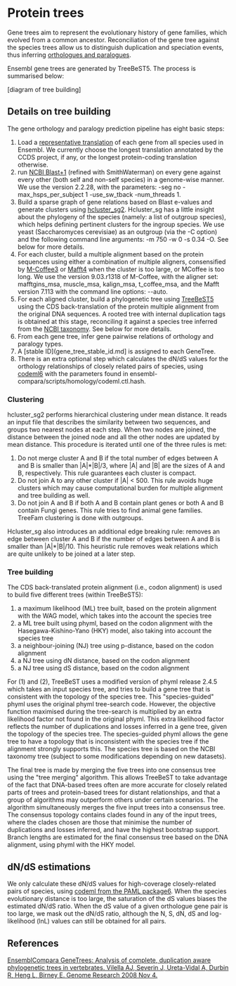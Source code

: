 # Protein trees

Gene trees aim to represent the evolutionary history of gene families, which evolved from a common ancestor. Reconciliation of the gene tree against the species trees allow us to distinguish duplication and speciation events, thus inferring [orthologues and paralogues](homology_types.md). 

Ensembl gene trees are generated by TreeBeST5. The process is summarised below:

[diagram of tree building]

## Details on tree building

The gene orthology and paralogy prediction pipeline has eight basic steps:

1. Load a [representative translation](http://www.ensembl.org/Help/Glossary?id=346) of each gene from all species used in Ensembl. We currently choose the longest translation annotated by the CCDS project, if any, or the longest protein-coding translation otherwise.
2. run [NCBI Blast+1](http://europepmc.org/abstract/MED/20003500) (refined with SmithWaterman) on every gene against every other (both self and non-self species) in a genome-wise manner. We use the version 2.2.28, with the parameters: -seg no -max_hsps_per_subject 1 -use_sw_tback -num_threads 1.
3. Build a sparse graph of gene relations based on Blast e-values and generate clusters using [hcluster_sg2](https://sourceforge.net/p/treesoft/code/HEAD/tree/). Hcluster_sg has a little insight about the phylogeny of the species (namely: a list of outgroup species), which helps defining pertinent clusters for the ingroup species. We use yeast (Saccharomyces cerevisiae) as an outgroup (via the -C option) and the following command line arguments: -m 750 -w 0 -s 0.34 -O. See below for more details.
4. For each cluster, build a multiple alignment based on the protein sequences using either a combination of multiple aligners, consensified by [M-Coffee3](http://www.tcoffee.org/Projects/mcoffee/) or [Mafft4](http://mafft.cbrc.jp/alignment/software/) when the cluster is too large, or MCoffee is too long. We use the version 9.03.r1318 of M-Coffee, with the aligner set: mafftgins_msa, muscle_msa, kalign_msa, t_coffee_msa, and the Mafft version 7.113 with the command line options: --auto.
5. For each aligned cluster, build a phylogenetic tree using [TreeBeST5](https://github.com/Ensembl/treebest) using the CDS back-translation of the protein multiple alignment from the original DNA sequences. A rooted tree with internal duplication tags is obtained at this stage, reconciling it against a species tree inferred from the [NCBI taxonomy](https://www.ncbi.nlm.nih.gov/taxonomy). See below for more details.
6. From each gene tree, infer gene pairwise relations of orthology and paralogy types.
7. A [stable ID](gene_tree_stable_id.md] is assigned to each GeneTree.
8. There is an extra optional step which calculates the dN/dS values for the orthology relationships of closely related pairs of species, using [codeml6](http://abacus.gene.ucl.ac.uk/software/paml.html) with the parameters found in ensembl-compara/scripts/homology/codeml.ctl.hash.

### Clustering

hcluster_sg2 performs hierarchical clustering under mean distance. It reads an input file that describes the similarity between two sequences, and groups two nearest nodes at each step. When two nodes are joined, the distance between the joined node and all the other nodes are updated by mean distance. This procedure is iterated until one of the three rules is met:

1. Do not merge cluster A and B if the total number of edges between A and B is smaller than |A|*|B|/3, where |A| and |B| are the sizes of A and B, respectively. This rule guarantees each cluster is compact.
2. Do not join A to any other cluster if |A| < 500. This rule avoids huge clusters which may cause computational burden for multiple alignment and tree building as well.
3. Do not join A and B if both A and B contain plant genes or both A and B contain Fungi genes. This rule tries to find animal gene families. TreeFam clustering is done with outgroups.

Hcluster_sg also introduces an additional edge breaking rule: removes an edge between cluster A and B if the number of edges between A and B is smaller than |A|*|B|/10. This heuristic rule removes weak relations which are quite unlikely to be joined at a later step.

### Tree building

The CDS back-translated protein alignment (i.e., codon alignment) is used to build five different trees (within TreeBeST5):

1. a maximum likelihood (ML) tree built, based on the protein alignment with the WAG model, which takes into the account the species tree
2. a ML tree built using phyml, based on the codon alignment with the Hasegawa-Kishino-Yano (HKY) model, also taking into account the species tree
3. a neighbour-joining (NJ) tree using p-distance, based on the codon alignment
4. a NJ tree using dN distance, based on the codon alignment
5. a NJ tree using dS distance, based on the codon alignment

For (1) and (2), TreeBeST uses a modified version of phyml release 2.4.5 which takes an input species tree, and tries to build a gene tree that is consistent with the topology of the species tree. This "species-guided" phyml uses the original phyml tree-search code. However, the objective function maximised during the tree-search is multiplied by an extra likelihood factor not found in the original phyml. This extra likelihood factor reflects the number of duplications and losses inferred in a gene tree, given the topology of the species tree. The species-guided phyml allows the gene tree to have a topology that is inconsistent with the species tree if the alignment strongly supports this. The species tree is based on the NCBI taxonomy tree (subject to some modifications depending on new datasets).

The final tree is made by merging the five trees into one consensus tree using the "tree merging" algorithm. This allows TreeBeST to take advantage of the fact that DNA-based trees often are more accurate for closely related parts of trees and protein-based trees for distant relationships, and that a group of algorithms may outperform others under certain scenarios. The algorithm simultaneously merges the five input trees into a consensus tree. The consensus topology contains clades found in any of the input trees, where the clades chosen are those that minimise the number of duplications and losses inferred, and have the highest bootstrap support. Branch lengths are estimated for the final consensus tree based on the DNA alignment, using phyml with the HKY model.

## dN/dS estimations

We only calculate these dN/dS values for high-coverage closely-related pairs of species, using [codeml from the PAML package6](http://abacus.gene.ucl.ac.uk/software/paml.html). When the species evolutionary distance is too large, the saturation of the dS values biases the estimated dN/dS ratio. When the dS value of a given orthologue gene pair is too large, we mask out the dN/dS ratio, although the N, S, dN, dS and log-likelihood (lnL) values can still be obtained for all pairs.

## References

[EnsemblCompara GeneTrees: Analysis of complete, duplication aware phylogenetic trees in vertebrates. Vilella AJ, Severin J, Ureta-Vidal A, Durbin R, Heng L, Birney E. Genome Research 2008 Nov 4.](http://europepmc.org/articles/PMC2652215)
